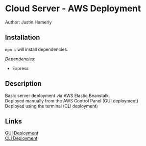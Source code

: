 # Cloud Server - AWS Deployment

Author: Justin Hamerly

## Installation  

`npm i` will install dependencies.

*Dependencies*:

* Express

## Description

Basic server deployment via AWS Elastic Beanstalk.  
Deployed manually from the AWS Control Panel (GUI deployment)  
Deployed using the terminal (CLI deployment)  

## Links

[GUI Deployment](Cloudserver-env.eba-4eyej65x.us-west-2.elasticbeanstalk.com)  
[CLI Deployment](eb2-lab.eba-rm2kig49.us-west-2.elasticbeanstalk.com)  
